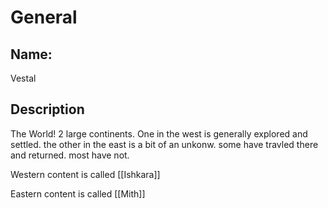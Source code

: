 # General

## Name:
Vestal

## Description
The World! 2 large continents. One in the west is generally explored and settled. the other in the east is a bit of an unkonw. some have travled there and returned. most have not.

Western content is called [[Ishkara]]

Eastern content is called [[Mith]]